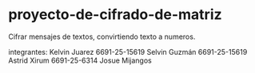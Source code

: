 # proyecto-de-cifrado-de-matriz
Cifrar mensajes de textos, convirtiendo texto a numeros.

integrantes:
Kelvin Juarez 6691-25-15619
Selvin Guzmán 6691-25-15619
Astrid Xirum 6691-25-6314
Josue Mijangos 

